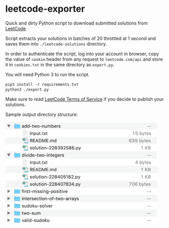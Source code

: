# leetcode-exporter
Quick and dirty Python script to download submitted solutions from [LeetCode](https://leetcode.com)

Script extracts your solutions in batches of 20 throttled at 1 second and saves them into `./leetcode-solutions` directory.

In order to authenticate the script, log into your account in browser, copy the value of `cookie` header from any request to `leetcode.com/api` and store it in `cookies.txt` in the same directory as `export.py`.

You will need Python 3 to run the script.

```
pip3 install -r requirements.txt
python3 ./export.py
```


Make sure to read [LeetCode Terms of Service](https://leetcode.com/terms/) if you decide to publish your solutions.

Sample output directory structure:

<img src="./docs/sample-output.png" height="320px">